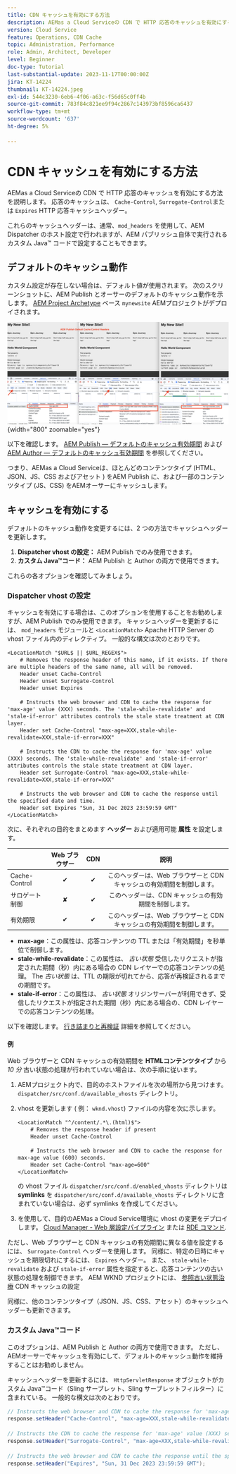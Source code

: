 ```yaml
---
title: CDN キャッシュを有効にする方法
description: AEMas a Cloud Serviceの CDN で HTTP 応答のキャッシュを有効にする方法を説明します。
version: Cloud Service
feature: Operations, CDN Cache
topic: Administration, Performance
role: Admin, Architect, Developer
level: Beginner
doc-type: Tutorial
last-substantial-update: 2023-11-17T00:00:00Z
jira: KT-14224
thumbnail: KT-14224.jpeg
exl-id: 544c3230-6eb6-4f06-a63c-f56d65c0ff4b
source-git-commit: 783f84c821ee9f94c2867c143973bf8596ca6437
workflow-type: tm+mt
source-wordcount: '637'
ht-degree: 5%

---
```


# CDN キャッシュを有効にする方法

AEMas a Cloud Serviceの CDN で HTTP 応答のキャッシュを有効にする方法を説明します。 応答のキャッシュは、 `Cache-Control`, `Surrogate-Control`または `Expires` HTTP 応答キャッシュヘッダー。

これらのキャッシュヘッダーは、通常、`mod_headers` を使用して、AEM Dispatcher のホスト設定で行われますが、AEM パブリッシュ自体で実行されるカスタム Java™ コードで設定することもできます。

## デフォルトのキャッシュ動作

カスタム設定が存在しない場合は、デフォルト値が使用されます。 次のスクリーンショットに、AEM Publish とオーサーのデフォルトのキャッシュ動作を示します。 [AEM Project Archetype](https://github.com/adobe/aem-project-archetype) ベース `mynewsite` AEMプロジェクトがデプロイされます。

![デフォルトのキャッシュ動作](../assets/how-to/aem-publish-default-cache-headers.png){width="800" zoomable="yes"}

以下を確認します。 [AEM Publish — デフォルトのキャッシュ有効期間](https://experienceleague.adobe.com/docs/experience-manager-learn/cloud-service/caching/publish.html#cdn-cache-life) および [AEM Author — デフォルトのキャッシュ有効期間](https://experienceleague.adobe.com/docs/experience-manager-learn/cloud-service/caching/author.html?#default-cache-life) を参照してください。

つまり、AEMas a Cloud Serviceは、ほとんどのコンテンツタイプ (HTML、JSON、JS、CSS およびアセット ) をAEM Publish に、および一部のコンテンツタイプ (JS、CSS) をAEMオーサーにキャッシュします。

## キャッシュを有効にする

デフォルトのキャッシュ動作を変更するには、2 つの方法でキャッシュヘッダーを更新します。

1. **Dispatcher vhost の設定：** AEM Publish でのみ使用できます。
1. **カスタム Java™コード：** AEM Publish と Author の両方で使用できます。

これらの各オプションを確認してみましょう。

### Dispatcher vhost の設定

キャッシュを有効にする場合は、このオプションを使用することをお勧めしますが、AEM Publish でのみ使用できます。 キャッシュヘッダーを更新するには、 `mod_headers` モジュールと `<LocationMatch>` Apache HTTP Server の vhost ファイル内のディレクティブ。 一般的な構文は次のとおりです。

```
<LocationMatch "$URL$ || $URL_REGEX$">
    # Removes the response header of this name, if it exists. If there are multiple headers of the same name, all will be removed.
    Header unset Cache-Control
    Header unset Surrogate-Control
    Header unset Expires

    # Instructs the web browser and CDN to cache the response for 'max-age' value (XXX) seconds. The 'stale-while-revalidate' and 'stale-if-error' attributes controls the stale state treatment at CDN layer.
    Header set Cache-Control "max-age=XXX,stale-while-revalidate=XXX,stale-if-error=XXX"
    
    # Instructs the CDN to cache the response for 'max-age' value (XXX) seconds. The 'stale-while-revalidate' and 'stale-if-error' attributes controls the stale state treatment at CDN layer.
    Header set Surrogate-Control "max-age=XXX,stale-while-revalidate=XXX,stale-if-error=XXX"
    
    # Instructs the web browser and CDN to cache the response until the specified date and time.
    Header set Expires "Sun, 31 Dec 2023 23:59:59 GMT"
</LocationMatch>
```

次に、それぞれの目的をまとめます **ヘッダー** および適用可能 **属性** を設定します。

|                     | Web ブラウザー | CDN | 説明 |
|---------------------|:-----------:|:---------:|:-----------:|
| Cache-Control | ✔ | ✔ | このヘッダーは、Web ブラウザーと CDN キャッシュの有効期間を制御します。 |
| サロゲート制御 | ✘ | ✔ | このヘッダーは、CDN キャッシュの有効期間を制御します。 |
| 有効期限 | ✔ | ✔ | このヘッダーは、Web ブラウザーと CDN キャッシュの有効期間を制御します。 |


- **max-age**：この属性は、応答コンテンツの TTL または「有効期間」を秒単位で制御します。
- **stale-while-revalidate**：この属性は、 _古い状態_ 受信したリクエストが指定された期間（秒）内にある場合の CDN レイヤーでの応答コンテンツの処理。 The _古い状態_ は、TTL の期限が切れてから、応答が再検証されるまでの期間です。
- **stale-if-error**：この属性は、 _古い状態_ オリジンサーバーが利用できず、受信したリクエストが指定された期間（秒）内にある場合の、CDN レイヤーでの応答コンテンツの処理。

以下を確認します。 [行き詰まりと再検証](https://developer.fastly.com/learning/concepts/edge-state/cache/stale/) 詳細を参照してください。

#### 例

Web ブラウザーと CDN キャッシュの有効期間を **HTMLコンテンツタイプ** から _10 分_ 古い状態の処理が行われていない場合は、次の手順に従います。

1. AEMプロジェクト内で、目的のホストファイルを次の場所から見つけます。 `dispatcher/src/conf.d/available_vhosts` ディレクトリ。
1. vhost を更新します ( 例： `wknd.vhost`) ファイルの内容を次に示します。

   ```
   <LocationMatch "^/content/.*\.(html)$">
       # Removes the response header if present
       Header unset Cache-Control
   
       # Instructs the web browser and CDN to cache the response for max-age value (600) seconds.
       Header set Cache-Control "max-age=600"
   </LocationMatch>
   ```

   の vhost ファイル `dispatcher/src/conf.d/enabled_vhosts` ディレクトリは **symlinks** を `dispatcher/src/conf.d/available_vhosts` ディレクトリに含まれていない場合は、必ず symlinks を作成してください。
1. を使用して、目的のAEMas a Cloud Service環境に vhost の変更をデプロイします。 [Cloud Manager - Web 層設定パイプライン](https://experienceleague.adobe.com/docs/experience-manager-cloud-service/content/implementing/using-cloud-manager/cicd-pipelines/introduction-ci-cd-pipelines.html?#web-tier-config-pipelines) または [RDE コマンド](https://experienceleague.adobe.com/docs/experience-manager-learn/cloud-service/developing/rde/how-to-use.html?lang=en#deploy-apache-or-dispatcher-configuration).

ただし、Web ブラウザーと CDN キャッシュの有効期間に異なる値を設定するには、 `Surrogate-Control` ヘッダーを使用します。 同様に、特定の日時にキャッシュを期限切れにするには、 `Expires` ヘッダー。 また、 `stale-while-revalidate` および `stale-if-error` 属性を指定すると、応答コンテンツの古い状態の処理を制御できます。 AEM WKND プロジェクトには、 [参照古い状態治療](https://github.com/adobe/aem-guides-wknd/blob/main/dispatcher/src/conf.d/available_vhosts/wknd.vhost#L150-L155) CDN キャッシュの設定

同様に、他のコンテンツタイプ（JSON、JS、CSS、アセット）のキャッシュヘッダーも更新できます。

### カスタム Java™コード

このオプションは、AEM Publish と Author の両方で使用できます。 ただし、AEMオーサーでキャッシュを有効にして、デフォルトのキャッシュ動作を維持することはお勧めしません。

キャッシュヘッダーを更新するには、 `HttpServletResponse` オブジェクトがカスタム Java™コード（Sling サーブレット、Sling サーブレットフィルター）に含まれている。 一般的な構文は次のとおりです。

```java
// Instructs the web browser and CDN to cache the response for 'max-age' value (XXX) seconds. The 'stale-while-revalidate' and 'stale-if-error' attributes controls the stale state treatment at CDN layer.
response.setHeader("Cache-Control", "max-age=XXX,stale-while-revalidate=XXX,stale-if-error=XXX");

// Instructs the CDN to cache the response for 'max-age' value (XXX) seconds. The 'stale-while-revalidate' and 'stale-if-error' attributes controls the stale state treatment at CDN layer.
response.setHeader("Surrogate-Control", "max-age=XXX,stale-while-revalidate=XXX,stale-if-error=XXX");

// Instructs the web browser and CDN to cache the response until the specified date and time.
response.setHeader("Expires", "Sun, 31 Dec 2023 23:59:59 GMT");
```
